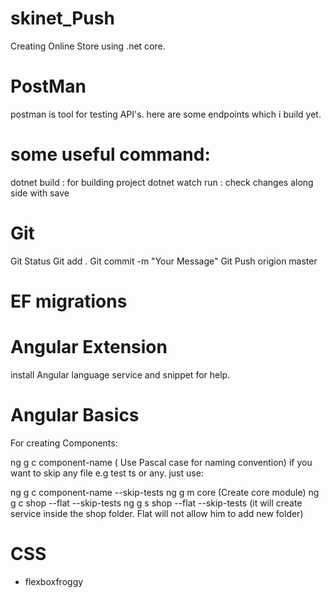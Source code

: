 # skinet_Push

Creating Online Store using .net core.

# PostMan 

postman is tool for testing API's. here are some endpoints which i build yet.

# some useful command:

dotnet build : for building project
dotnet watch run : check changes along side  with save

# Git

Git Status
Git add .
Git commit -m "Your Message"
Git Push origion master

# EF migrations

# Angular Extension

install Angular language service and snippet for help.

# Angular Basics

For creating Components: 

ng g c component-name  ( Use Pascal case for naming convention)
if you want to skip any file e.g test ts or any. just use:

ng g c component-name --skip-tests
ng g m core (Create core module)
ng g c shop --flat --skip-tests
ng g s shop --flat --skip-tests (it will create service inside the shop folder. Flat will not allow him to add new folder)
# CSS

- flexboxfroggy